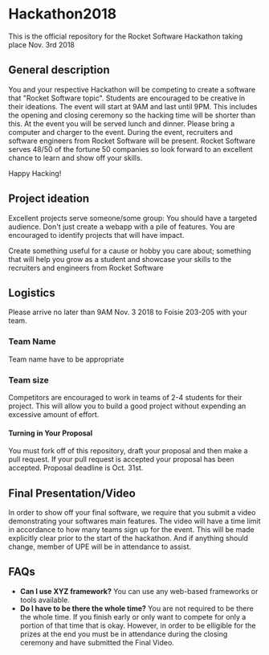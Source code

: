 # Hackathon2018
This is the official repository for the Rocket Software Hackathon taking place Nov. 3rd 2018

## General description

You and your respective Hackathon will be competing to create a software that "Rocket Software topic". Students are encouraged to be creative in their ideations. The event will start at 9AM and last until 9PM. This includes the opening and closing ceremony so the hacking time will be shorter than this. At the event you will be served lunch and dinner. Please bring a computer and charger to the event. During the event, recruiters and software engineers from Rocket Software will be present. Rocket Software serves 48/50 of the fortune 50 companies so look forward to an excellent chance to learn and show off your skills.

Happy Hacking!

## Project ideation

Excellent projects serve someone/some group: You should have a targeted audience.
Don't just create a webapp with a pile of features.
You are encouraged to identify projects that will have impact.

Create something useful for a cause or hobby you care about; something that will help you grow as a student and showcase your skills to the recruiters and engineers from Rocket Software

## Logistics
Please arrive no later than 9AM Nov. 3 2018 to Foisie 203-205 with your team.

### Team Name
Team name have to be appropriate

### Team size
Competitors are encouraged to work in teams of 2-4 students for their project. 
This will allow you to build a good project without expending an excessive amount of effort.

#### Turning in Your Proposal
You must fork off of this repository, draft your proposal and then make a pull request. If your pull request is accepted your proposal has been accepted. Proposal deadline is Oct. 31st.

## Final Presentation/Video
In order to show off your final software, we require that you submit a video demonstrating your softwares main features. The video will have a time limit in accordance to how many teams sign up for the event. This will be made explicitly clear prior to the start of the hackathon. And if anything should change, member of UPE will be in attendance to assist.

## FAQs

- **Can I use XYZ framework?** You can use any web-based frameworks or tools available.
- **Do I have to be there the whole time?** You are not required to be there the whole time. If you finish early or only want to compete for only a portion of that time that is okay. However, in order to be elligible for the prizes at the end you must be in attendance during the closing ceremony and have submitted the Final Video.
